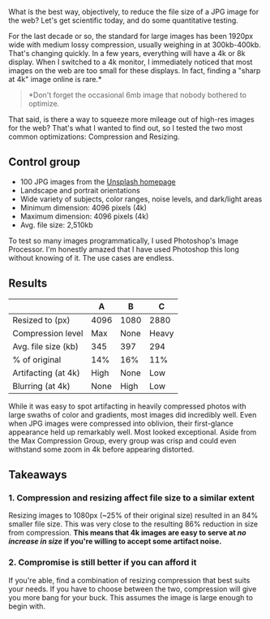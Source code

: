 What is the best way, objectively, to reduce the file size of a JPG image for the web? Let's get scientific today, and do some quantitative testing.

For the last decade or so, the standard for large images has been 1920px wide with medium lossy compression, usually weighing in at 300kb-400kb. That's changing quickly. In a few years, everything will have a 4k or 8k display. When I switched to a 4k monitor, I immediately noticed that most images on the web are too small for these displays. In fact, finding a "sharp at 4k" image online is rare.*

> *Don't forget the occasional 6mb image that nobody bothered to optimize.

That said, is there a way to squeeze more mileage out of high-res images for the web? That's what I wanted to find out, so I tested the two most common optimizations: Compression and Resizing.


## Control group
- 100 JPG images from the [Unsplash homepage](https://unsplash.com)
- Landscape and portrait orientations
- Wide variety of subjects, color ranges, noise levels, and dark/light areas
- Minimum dimension: 4096 pixels (4k)
- Maximum dimension: 4096 pixels (4k)
- Avg. file size: 2,510kb

To test so many images programmatically, I used Photoshop's Image Processor. I'm honestly amazed that I have used Photoshop this long without knowing of it. The use cases are endless.


## Results
|                     | A    | B    | C     |
| ------------------- | ---- | ---- | ----- |
| Resized to (px)     | 4096 | 1080 | 2880  |
| Compression level   | Max  | None | Heavy |
| Avg. file size (kb) | 345  | 397  | 294   |
| % of original       | 14%  | 16%  | 11%   |
| Artifacting (at 4k) | High | None | Low   |
| Blurring (at 4k)    | None | High | Low   |


While it was easy to spot artifacting in heavily compressed photos with large swaths of color and gradients, most images did incredibly well. Even when JPG images were compressed into oblivion, their first-glance appearance held up remarkably well. Most looked exceptional. Aside from the Max Compression Group, every group was crisp and could even withstand some zoom in 4k before appearing distorted.


## Takeaways

### 1. Compression and resizing affect file size to a similar extent
Resizing images to 1080px (~25% of their original size) resulted in an 84% smaller file size. This was very close to the resulting 86% reduction in size from compression. **This means that 4k images are easy to serve at *no increase in size* if you're willing to accept some artifact noise.**

### 2. Compromise is still better if you can afford it
If you're able, find a combination of resizing compression that best suits your needs. If you have to choose between the two, compression will give you more bang for your buck. This assumes the image is large enough to begin with.